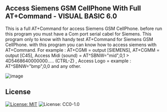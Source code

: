 ## Access Siemens GSM CellPhone With Full AT+Command - VISUAL BASIC 6.0

This is a full AT+Command for access Siemens GSM CellPhone.
before run this program you must have a Com port serial cabel for Siemens.
This program only to know with handy test AT+Command for Siemens GSM CellPhone.
with this program you can know how to access siemens with AT+Command.
For example : AT+CGMI = output [SIEMENS], AT+CGMM = output [C45], Access Midi (sound) = AT^SBNW="mid",0,1 > 4D5468640000000..... (CTRL-Z)
, Access Logo = example : AT^SBNW="bmp",0,0 and any other.  

![image](https://user-images.githubusercontent.com/42666125/111259508-9c702400-8651-11eb-8940-937ae2ea825c.png)

## <b>License</b><br>
[![License: MIT](https://img.shields.io/badge/License-MIT-yellow.svg)](https://opensource.org/licenses/MIT)
![License: CC0-1.0](https://img.shields.io/badge/License-CC0_1.0-lightgrey.svg)

